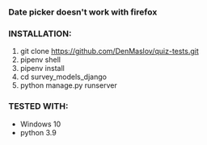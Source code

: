 ### Date picker doesn't work with firefox
### INSTALLATION:
1. git clone https://github.com/DenMaslov/quiz-tests.git
2. pipenv shell
3. pipenv install
4. cd survey_models_django
5. python manage.py runserver


### TESTED WITH:
* Windows 10
* python 3.9
